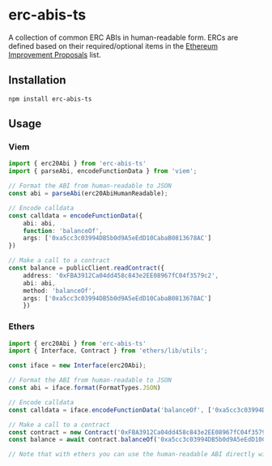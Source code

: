 # erc-abis-ts

A collection of common ERC ABIs in human-readable form. ERCs are defined based on their required/optional items in the [Ethereum Improvement Proposals](https://eips.ethereum.org/all) list.


## Installation

```
npm install erc-abis-ts
```

## Usage

### Viem
```typescript
import { erc20Abi } from 'erc-abis-ts'
import { parseAbi, encodeFunctionData } from 'viem';

// Format the ABI from human-readable to JSON
const abi = parseAbi(erc20AbiHumanReadable);

// Encode calldata
const calldata = encodeFunctionData({
    abi: abi,
    function: 'balanceOf',
    args: ['0xa5cc3c03994DB5b0d9A5eEdD10CabaB0813678AC']
})

// Make a call to a contract
const balance = publicClient.readContract({
    address: '0xFBA3912Ca04dd458c843e2EE08967fC04f3579c2',
    abi: abi,
    method: 'balanceOf',
    args: ['0xa5cc3c03994DB5b0d9A5eEdD10CabaB0813678AC']
    })
```

### Ethers
```typescript
import { erc20Abi } from 'erc-abis-ts'
import { Interface, Contract } from 'ethers/lib/utils';

const iface = new Interface(erc20Abi);

// Format the ABI from human-readable to JSON
const abi = iface.format(FormatTypes.JSON)

// Encode calldata
const calldata = iface.encodeFunctionData('balanceOf', ['0xa5cc3c03994DB5b0d9A5eEdD10CabaB0813678AC'])

// Make a call to a contract
const contract = new Contract('0xFBA3912Ca04dd458c843e2EE08967fC04f3579c2', erc20Abi, provider)
const balance = await contract.balanceOf('0xa5cc3c03994DB5b0d9A5eEdD10CabaB0813678AC')

// Note that with ethers you can use the human-readable ABI directly without conversion to JSON
```

